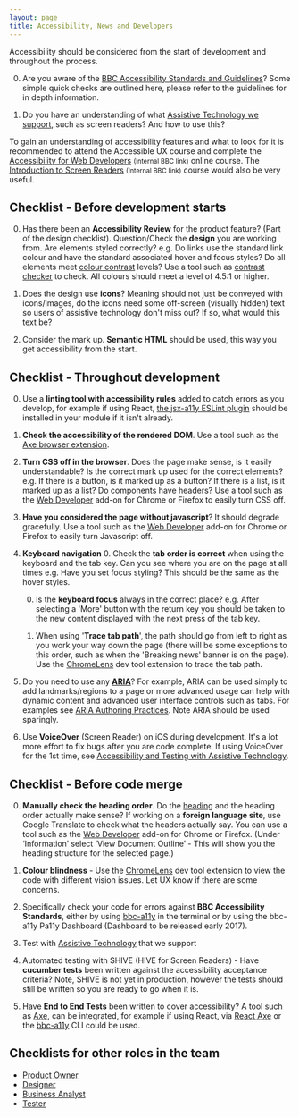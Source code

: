 ```yaml
---
layout: page
title: Accessibility, News and Developers
---
```

Accessibility should be considered from the start of development and throughout the process.

0. Are you aware of the [BBC Accessibility Standards and Guidelines](http://www.bbc.co.uk/guidelines/futuremedia/accessibility/)? Some simple quick checks are outlined here, please refer to the guidelines for in depth information.

0. Do you have an understanding of what [Assistive Technology we support](accessibility-and-supported-assistive-technology), such as screen readers? And how to use this?

To gain an understanding of accessibility features and what to look for it is recommended to attend the Accessible UX course and complete the [Accessibility for Web Developers](http://www.bbc.co.uk/academy/beta/course/COU-12887) <small>(Internal BBC link)</small> online course. The [Introduction to Screen Readers](http://www.bbc.co.uk/academy/beta/course/COU-50344015) <small>(Internal BBC link)</small> course would also be very useful.

## Checklist - Before development starts

0. Has there been an **Accessibility Review** for the product feature? (Part of the design checklist). Question/Check the **design** you are working from. Are elements styled correctly? e.g. Do links use the standard link colour and have the standard associated hover and focus styles? Do all elements meet [colour contrast](http://www.bbc.co.uk/guidelines/futuremedia/accessibility/mobile/design/colour-contrast) levels? Use a tool such as [contrast checker](http://webaim.org/resources/contrastchecker/) to check. All colours should meet a level of 4.5:1 or higher.

0. Does the design use **icons**? Meaning should not just be conveyed with icons/images, do the icons need some off-screen (visually hidden) text so users of assistive technology don't miss out? If so, what would this text be?

0. Consider the mark up. **Semantic HTML** should be used, this way you get accessibility from the start.

## Checklist - Throughout development

0. Use a **linting tool with accessibility rules** added to catch errors as you develop, for example if using React, [the jsx-a11y ESLint plugin](https://www.npmjs.com/package/eslint-plugin-jsx-a11y) should be installed in your module if it isn't already.

0. **Check the accessibility of the rendered DOM**. Use a tool such as the [Axe browser extension](https://www.deque.com/products/axe/#aXeExtensions).

0. **Turn CSS off in the browser**. Does the page make sense, is it easily understandable? Is the correct mark up used for the correct elements? e.g. If there is a button, is it marked up as a button? If there is a list, is it marked up as a list? Do components have headers? Use a tool such as the [Web Developer](https://chrome.google.com/webstore/detail/web-developer/bfbameneiokkgbdmiekhjnmfkcnldhhm) add-on for Chrome or Firefox to easily turn CSS off.

0. **Have you considered the page without javascript**? It should degrade gracefully. Use a tool such as the [Web Developer](https://chrome.google.com/webstore/detail/web-developer/bfbameneiokkgbdmiekhjnmfkcnldhhm) add-on for Chrome or Firefox to easily turn Javascript off.

0. **Keyboard navigation**
    0. Check the **tab order is correct** when using the keyboard and the tab key. Can you see where you are on the page at all times e.g. Have you set focus styling? This should be the same as the hover styles.

    0. Is the **keyboard focus** always in the correct place? e.g. After selecting a 'More' button with the return key you should be taken to the new content displayed with the next press of the tab key.

    0. When using '**Trace tab path**', the path should go from left to right as you work your way down the page (there will be some exceptions to this order, such as when the 'Breaking news' banner is on the page). Use the [ChromeLens](http://chromelens.xyz/) dev tool extension to trace the tab path.

0. Do you need to use any [**ARIA**](https://www.w3.org/WAI/intro/aria.php)? For example, ARIA can be used simply to add landmarks/regions to a page or more advanced usage can help with dynamic content and advanced user interface controls such as tabs. For examples see [ARIA Authoring Practices](http://w3c.github.io/aria-practices/). Note ARIA should be used sparingly.

0. Use **VoiceOver** (Screen Reader) on iOS during development. It's a lot more effort to fix bugs after you are code complete. If using VoiceOver for the 1st time, see [Accessibility and Testing with Assistive Technology](accessibility-and-testing-with-assistive-technology).

## Checklist - Before code merge

0. **Manually check the heading order**. Do the [heading](http://www.bbc.co.uk/guidelines/futuremedia/accessibility/html/headings.shtml) and the heading order actually make sense? If working on a **foreign language site**, use Google Translate to check what the headers actually say. You can use a tool such as the [Web Developer](https://chrome.google.com/webstore/detail/web-developer/bfbameneiokkgbdmiekhjnmfkcnldhhm) add-on for Chrome or Firefox. (Under ‘Information’ select ‘View Document Outline’ - This will show you the heading structure for the selected page.)

0. **Colour blindness** - Use the [ChromeLens](http://chromelens.xyz/) dev tool extension to view the code with different vision issues. Let UX know if there are some concerns.

0. Specifically check your code for errors against **BBC Accessibility Standards**, either by using [bbc-a11y](https://github.com/bbc/bbc-a11y) in the terminal or by using the bbc-a11y Pa11y Dashboard (Dashboard to be released early 2017).

0. Test with [Assistive Technology](accessibility-and-supported-assistive-technology) that we support

0. Automated testing with SHIVE (HIVE for Screen Readers) - Have **cucumber tests** been written against the accessibility acceptance criteria? Note, SHIVE is not yet in production, however the tests should still be written so you are ready to go when it is.

0. Have **End to End Tests** been written to cover accessibility? A tool such as [Axe](https://www.deque.com/products/axe/), can be integrated, for example if using React, via [React Axe](https://github.com/dylanb/react-axe) or the [bbc-a11y](https://github.com/bbc/bbc-a11y) CLI could be used.

## Checklists for other roles in the team

- [Product Owner](accessibility-news-and-product-owners)
- [Designer](accessibility-news-and-designers)
- [Business Analyst](accessibility-news-and-business-analysts)
- [Tester](accessibility-news-and-testers)
